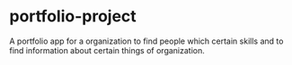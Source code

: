 # portfolio-project
A portfolio app for a organization to find people which certain skills and to find information about certain things of organization.
